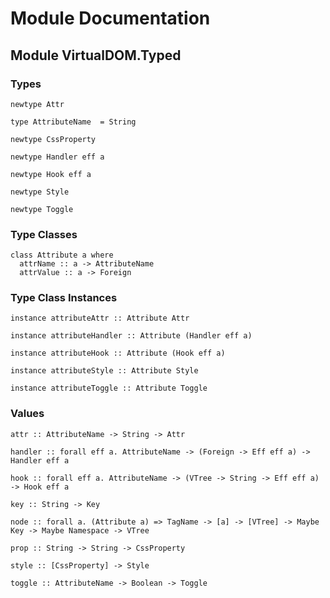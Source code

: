 # Module Documentation

## Module VirtualDOM.Typed

### Types

    newtype Attr

    type AttributeName  = String

    newtype CssProperty

    newtype Handler eff a

    newtype Hook eff a

    newtype Style

    newtype Toggle


### Type Classes

    class Attribute a where
      attrName :: a -> AttributeName
      attrValue :: a -> Foreign


### Type Class Instances

    instance attributeAttr :: Attribute Attr

    instance attributeHandler :: Attribute (Handler eff a)

    instance attributeHook :: Attribute (Hook eff a)

    instance attributeStyle :: Attribute Style

    instance attributeToggle :: Attribute Toggle


### Values

    attr :: AttributeName -> String -> Attr

    handler :: forall eff a. AttributeName -> (Foreign -> Eff eff a) -> Handler eff a

    hook :: forall eff a. AttributeName -> (VTree -> String -> Eff eff a) -> Hook eff a

    key :: String -> Key

    node :: forall a. (Attribute a) => TagName -> [a] -> [VTree] -> Maybe Key -> Maybe Namespace -> VTree

    prop :: String -> String -> CssProperty

    style :: [CssProperty] -> Style

    toggle :: AttributeName -> Boolean -> Toggle



